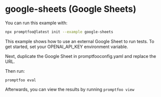 # google-sheets (Google Sheets)

You can run this example with:

```bash
npx promptfoo@latest init --example google-sheets
```

This example shows how to use an external Google Sheet to run tests. To get
started, set your OPENAI_API_KEY environment variable.

Next, duplicate the Google Sheet in promptfooconfig.yaml and replace the URL.

Then run:

```
promptfoo eval
```

Afterwards, you can view the results by running `promptfoo view`
